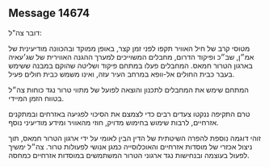 ## Message 14674

דובר צה"ל: 

מטוסי קרב של חיל האוויר תקפו לפני זמן קצר, באופן ממוקד ובהכוונה מודיעינית של אמ״ן, שב״כ ופיקוד הדרום, מחבלים המשוייכים למערך ההגנה האווירית של שג׳עאיה בארגון הטרור חמאס. 
המחבלים פעלו במתחם פיקוד ושליטה שהוקם במבנה ששימש בעבר כבית החולים אל-וופא במרחב העיר עזה, ואינו משמש כבית חולים פעיל.

המתחם שימש את המחבלים לתכנון והוצאה לפועל של מתווי טרור נגד כוחות צה״ל בטווח הזמן המיידי. 

טרם התקיפה ננקטו צעדים רבים כדי לצמצם את הסיכוי לפגיעה באזרחים ובמתקנים אזרחיים, לרבות שימוש בחימוש מדויק, חוזי מהאוויר ומידע מודיעיני נוסף. 

זוהי דוגמה נוספת להפרה השיטתית של הדין הבין לאומי על ידי ארגון הטרור חמאס, תוך ניצול אכזרי של מוסדות אזרחיים והאוכלוסייה כמגן אנושי לפעולות טרור. 
צה״ל ימשיך לפעול בעוצמה ובנחישות נגד ארגוני הטרור המשתמשים במוסדות אזרחיים כמחסה.


